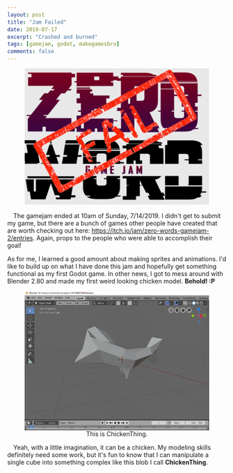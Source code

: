 ```yaml
---
layout: post
title: "Jam Failed"
date: 2019-07-17
excerpt: "Crashed and burned"
tags: [gamejam, godot, makegamesbro]
comments: false
---
```


<figure>
	<img src="/assets/img/2019-07-17/zerowords_fail.png">
</figure>

&ensp;&ensp;The gamejam ended at 10am of Sunday, 7/14/2019. I didn't get to submit my game, but there are a bunch of games other people have created that are worth checking out here: <a href="https://itch.io/jam/zero-words-gamejam-2/entries">https://itch.io/jam/zero-words-gamejam-2/entries</a>. Again, props to the people who were able to accomplish their goal! 

As for me, I learned a good amount about making sprites and animations. I'd like to build up on what I have done this jam and hopefully get something functional as my first Godot game. In other news, I got to mess around with Blender 2.80 and made my first weird looking chicken model. <b>Behold! :P</b>

<figure>
    <center>
	<img align="center" src="/assets/img/2019-07-17/chickenthing.jpg">
    <figcaption align="center">This is ChickenThing.</figcaption>
    </center>
</figure>

&ensp;&ensp;Yeah, with a little imagination, it can be a chicken. My modeling skills definitely need some work, but it's fun to know that I can manipulate a single cube into something complex like this blob I call <b>ChickenThing</b>.
